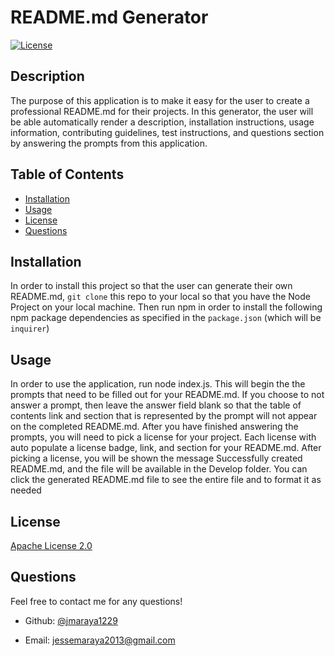 # README.md Generator

[![License](https://img.shields.io/badge/License-Apache_2.0-blue.svg)](https://opensource.org/licenses/Apache-2.0)

## Description
    
The purpose of this application is to make it easy for the user to create a professional README.md for their projects. In this generator, the user will be able automatically render a description, installation instructions, usage information, contributing guidelines, test instructions, and questions section by answering the prompts from this application.

## Table of Contents
* [Installation](#installation)
* [Usage](#usage)
* [License](#license)
* [Questions](#questions)

## Installation
      
In order to install this project so that the user can generate their own README.md, `git clone` this repo to your local so that you have the Node Project on your local machine. Then run npm in order to install the following npm package dependencies as specified in the `package.json` (which will be `inquirer`)

## Usage
      
In order to use the application, run node index.js. This will begin the the prompts that need to be filled out for your README.md.  If you choose to not answer a prompt, then leave the answer field blank so that the table of contents link and section that is represented by the prompt will not appear on the completed README.md. After you have finished answering the prompts, you will need to pick a license for your project. Each license with auto populate a license badge, link, and section for your README.md. After picking a license, you will be shown the message Successfully created README.md, and the file will be available in the Develop folder. You can click the generated README.md file to see the entire file and to format it as needed

## License
[Apache License 2.0](https://opensource.org/licenses/Apache-2.0)

## Questions
    
Feel free to contact me for any questions!
    
* Github: [@jmaraya1229](https://github.com/jmaraya1229)
    
* Email: jessemaraya2013@gmail.com